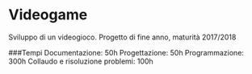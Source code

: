# Videogame
Sviluppo di un videogioco. Progetto di fine anno, maturità 2017/2018

###Tempi
Documentazione: 50h
Progettazione: 50h
Programmazione: 300h
Collaudo e risoluzione problemi: 100h


